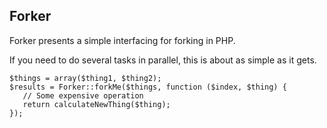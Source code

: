 Forker
------

Forker presents a simple interfacing for forking in PHP.

If you need to do several tasks in parallel, this is about as simple as it
gets.

    $things = array($thing1, $thing2);
    $results = Forker::forkMe($things, function ($index, $thing) {
       // Some expensive operation
       return calculateNewThing($thing);
    });

